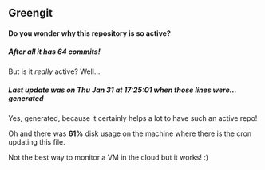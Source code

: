 ## Greengit

#### Do you wonder why this repository is so active?

##### After all it has 64 commits!

But is it *really* active? Well...

##### Last update was on Thu Jan 31 at 17:25:01 when those lines were... generated

Yes, generated, because it certainly helps a lot to have such an active repo!

Oh and there was **61%** disk usage on the machine
where there is the cron updating this file.

Not the best way to monitor a VM in the cloud but it works! :)
